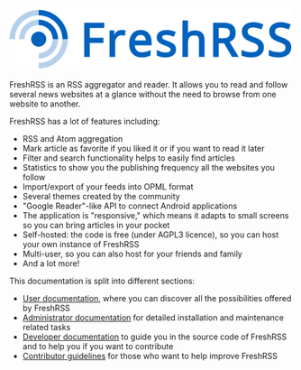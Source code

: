 ![FreshRSS logo](img/logo_freshrss.png)

FreshRSS is an RSS aggregator and reader. It allows you to read and follow several news websites at a glance without the need to browse from one website to another.

FreshRSS has a lot of features including:

- RSS and Atom aggregation
- Mark article as favorite if you liked it or if you want to read it later
- Filter and search functionality helps to easily find articles
- Statistics to show you the publishing frequency all the websites you follow
- Import/export of your feeds into OPML format
- Several themes created by the community
- "Google Reader"-like API to connect Android applications
- The application is "responsive," which means it adapts to small screens so you can bring articles in your pocket
- Self-hosted: the code is free (under AGPL3 licence), so you can host your own instance of FreshRSS
- Multi-user, so you can also host for your friends and family
- And a lot more!

This documentation is split into different sections:

* [User documentation](./users/02_First_steps.html), where you can discover all the possibilities offered by FreshRSS
* [Administrator documentation](./admins/01_Index.html) for detailed installation and maintenance related tasks
* [Developer documentation](./developers/01_First_steps.html) to guide you in the source code of FreshRSS and to help you if you want to contribute
* [Contributor guidelines](./contributing.md) for those who want to help improve FreshRSS
